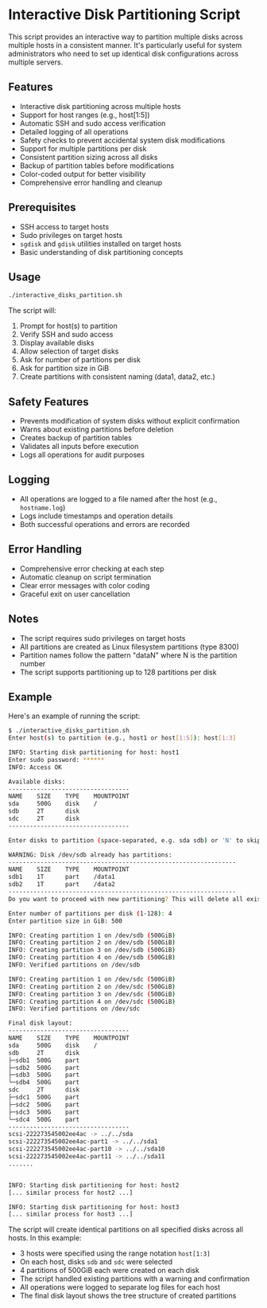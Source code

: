 # Interactive Disk Partitioning Script

This script provides an interactive way to partition multiple disks across multiple hosts in a consistent manner. It's particularly useful for system administrators who need to set up identical disk configurations across multiple servers.

## Features

- Interactive disk partitioning across multiple hosts
- Support for host ranges (e.g., host[1:5])
- Automatic SSH and sudo access verification
- Detailed logging of all operations
- Safety checks to prevent accidental system disk modifications
- Support for multiple partitions per disk
- Consistent partition sizing across all disks
- Backup of partition tables before modifications
- Color-coded output for better visibility
- Comprehensive error handling and cleanup

## Prerequisites

- SSH access to target hosts
- Sudo privileges on target hosts
- `sgdisk` and `gdisk` utilities installed on target hosts
- Basic understanding of disk partitioning concepts

## Usage

```bash
./interactive_disks_partition.sh
```

The script will:
1. Prompt for host(s) to partition
2. Verify SSH and sudo access
3. Display available disks
4. Allow selection of target disks
5. Ask for number of partitions per disk
6. Ask for partition size in GiB
7. Create partitions with consistent naming (data1, data2, etc.)

## Safety Features

- Prevents modification of system disks without explicit confirmation
- Warns about existing partitions before deletion
- Creates backup of partition tables
- Validates all inputs before execution
- Logs all operations for audit purposes

## Logging

- All operations are logged to a file named after the host (e.g., `hostname.log`)
- Logs include timestamps and operation details
- Both successful operations and errors are recorded

## Error Handling

- Comprehensive error checking at each step
- Automatic cleanup on script termination
- Clear error messages with color coding
- Graceful exit on user cancellation

## Notes

- The script requires sudo privileges on target hosts
- All partitions are created as Linux filesystem partitions (type 8300)
- Partition names follow the pattern "dataN" where N is the partition number
- The script supports partitioning up to 128 partitions per disk

## Example

Here's an example of running the script:

```bash
$ ./interactive_disks_partition.sh
Enter host(s) to partition (e.g., host1 or host[1:5]): host[1:3]

INFO: Starting disk partitioning for host: host1
Enter sudo password: ******
INFO: Access OK

Available disks:
----------------------------------
NAME    SIZE    TYPE    MOUNTPOINT
sda     500G    disk    /
sdb     2T      disk    
sdc     2T      disk    
----------------------------------

Enter disks to partition (space-separated, e.g. sda sdb) or 'N' to skip this host: sdb sdc

WARNING: Disk /dev/sdb already has partitions:
----------------------------------------------------------------
NAME    SIZE    TYPE    MOUNTPOINT
sdb1    1T      part    /data1
sdb2    1T      part    /data2
----------------------------------------------------------------
Do you want to proceed with new partitioning? This will delete all existing partitions! (y/N): y

Enter number of partitions per disk (1-128): 4
Enter partition size in GiB: 500

INFO: Creating partition 1 on /dev/sdb (500GiB)
INFO: Creating partition 2 on /dev/sdb (500GiB)
INFO: Creating partition 3 on /dev/sdb (500GiB)
INFO: Creating partition 4 on /dev/sdb (500GiB)
INFO: Verified partitions on /dev/sdb

INFO: Creating partition 1 on /dev/sdc (500GiB)
INFO: Creating partition 2 on /dev/sdc (500GiB)
INFO: Creating partition 3 on /dev/sdc (500GiB)
INFO: Creating partition 4 on /dev/sdc (500GiB)
INFO: Verified partitions on /dev/sdc

Final disk layout:
----------------------------------
NAME    SIZE    TYPE    MOUNTPOINT
sda     500G    disk    /
sdb     2T      disk    
├─sdb1  500G    part    
├─sdb2  500G    part    
├─sdb3  500G    part    
└─sdb4  500G    part    
sdc     2T      disk    
├─sdc1  500G    part    
├─sdc2  500G    part    
├─sdc3  500G    part    
└─sdc4  500G    part    
----------------------------------
scsi-222273545002ee4ac -> ../../sda
scsi-222273545002ee4ac-part1 -> ../../sda1
scsi-222273545002ee4ac-part10 -> ../../sda10
scsi-222273545002ee4ac-part11 -> ../../sda11
.......


INFO: Starting disk partitioning for host: host2
[... similar process for host2 ...]

INFO: Starting disk partitioning for host: host3
[... similar process for host3 ...]
```

The script will create identical partitions on all specified disks across all hosts. In this example:
- 3 hosts were specified using the range notation `host[1:3]`
- On each host, disks `sdb` and `sdc` were selected
- 4 partitions of 500GiB each were created on each disk
- The script handled existing partitions with a warning and confirmation
- All operations were logged to separate log files for each host
- The final disk layout shows the tree structure of created partitions 